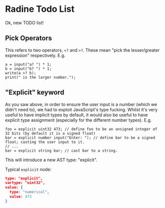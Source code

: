 # Radine Todo List

Ok, new TODO list!

## Pick Operators

This refers to two operators, `<?` and `>?`. These mean "pick the lesser/greater expression" respectively. E.g.

```rdn
a = input("a? ") * 1;
b = input("b? ") * 1;
write(a >? b);
print(" is the larger number.");
```

## "Explicit" keyword

As you saw above, in order to ensure the user input is a number (which we didn't need to), we had to exploit JavaScript's type fucking. Whilst it's very useful to have implicit types by default, it would also be useful to have explicit type assignment (especially for the different number types). E.g.

```rdn
foo = explicit uint32 473; // define foo to be an unsigned integer of 32 bits (by default it is a signed float)
bar = explicit number input("Enter: "); // define bar to be a signed float; casting the user input to it.
// ...
bar = explicit string bar; // cast bar to a string.
```

This will introduce a new AST type: "explicit".

Typical `explicit` node:
```json
type: "explicit",
vartype: "uint32",
value: {
  type: "numerical",
  value: 473
}
```
